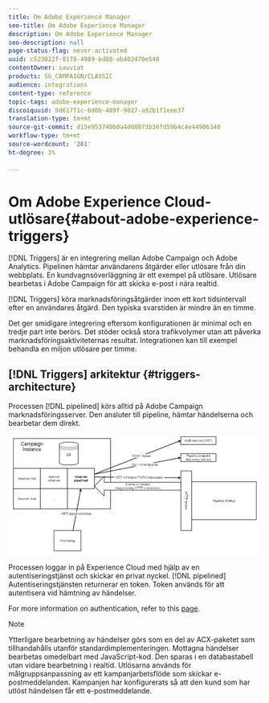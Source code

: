 ```yaml
---
title: Om Adobe Experience Manager
seo-title: Om Adobe Experience Manager
description: Om Adobe Experience Manager
seo-description: null
page-status-flag: never-activated
uuid: c523822f-8178-4989-bd88-ab402470e540
contentOwner: sauviat
products: SG_CAMPAIGN/CLASSIC
audience: integrations
content-type: reference
topic-tags: adobe-experience-manager
discoiquuid: 0d617f1c-0d0b-489f-9027-a92b1f1eee37
translation-type: tm+mt
source-git-commit: d15e953740b0a4dd8073b36fd59b4c4e44906340
workflow-type: tm+mt
source-wordcount: '261'
ht-degree: 1%

---
```



# Om Adobe Experience Cloud-utlösare{#about-adobe-experience-triggers}

[!DNL Triggers] är en integrering mellan Adobe Campaign och Adobe Analytics. Pipelinen hämtar användarens åtgärder eller utlösare från din webbplats. En kundvagnsöverläggning är ett exempel på utlösare. Utlösare bearbetas i Adobe Campaign för att skicka e-post i nära realtid.

[!DNL Triggers] köra marknadsföringsåtgärder inom ett kort tidsintervall efter en användares åtgärd. Den typiska svarstiden är mindre än en timme.

Det ger smidigare integrering eftersom konfigurationen är minimal och en tredje part inte berörs.
Det stöder också stora trafikvolymer utan att påverka marknadsföringsaktiviteternas resultat. Integrationen kan till exempel behandla en miljon utlösare per timme.

## [!DNL Triggers] arkitektur {#triggers-architecture}

Processen [!DNL pipelined] körs alltid på Adobe Campaign marknadsföringsserver. Den ansluter till pipeline, hämtar händelserna och bearbetar dem direkt.

![](assets/triggers_2.png)

Processen loggar in på Experience Cloud med hjälp av en autentiseringstjänst och skickar en privat nyckel. [!DNL pipelined] Autentiseringstjänsten returnerar en token. Token används för att autentisera vid hämtning av händelser.

For more information on authentication, refer to this [page](../../integrations/using/configuring-adobe-io.md).

>[!NOTE]
>
>Ytterligare bearbetning av händelser görs som en del av ACX-paketet som tillhandahålls utanför standardimplementeringen. Mottagna händelser bearbetas omedelbart med JavaScript-kod. Den sparas i en databastabell utan vidare bearbetning i realtid. Utlösarna används för målgruppsanpassning av ett kampanjarbetsflöde som skickar e-postmeddelanden. Kampanjen har konfigurerats så att den kund som har utlöst händelsen får ett e-postmeddelande.
